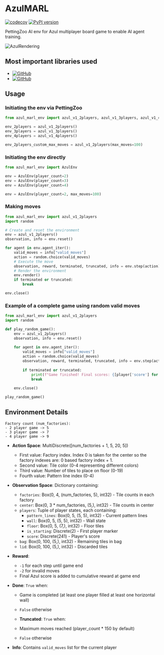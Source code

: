 # AzulMARL

[![codecov](https://codecov.io/gh/AzulImplementation/AzulMARL/branch/main/graph/badge.svg)](https://codecov.io/gh/AzulImplementation/AzulMARL)
[![PyPI version](https://badge.fury.io/py/ParkingLotGym.svg)](https://pypi.org/project/parkinglotgym/)

PettingZoo AI env for Azul multiplayer board game to enable AI agent training.

![AzulRendering](images/azul_rendering.gif)

## Most important libraries used

- [![GitHub](https://img.shields.io/badge/GitHub-AzulImplementation/AzulGameEngine-black?style=flat&logo=github)](https://github.com/AzulImplementation/AzulGameEngine)
- [![GitHub](https://img.shields.io/badge/GitHub-Farama-Foundation/PettingZoo-black?style=flat&logo=github)](https://github.com/Farama-Foundation/PettingZoo)

## Usage

### Initiating the env via PettingZoo

```python
from azul_marl_env import azul_v1_2players, azul_v1_3players, azul_v1_4players

env_2players = azul_v1_2players()
env_3players = azul_v1_3players()
env_4players = azul_v1_4players()

env_2players_custom_max_moves = azul_v1_2players(max_moves=100)
```

### Initiating the env directly

```python
from azul_marl_env import AzulEnv

env = AzulEnv(player_count=2)
env = AzulEnv(player_count=3)
env = AzulEnv(player_count=4) 

env = AzulEnv(player_count=2, max_moves=100)
```

### Making moves

```python
from azul_marl_env import azul_v1_2players
import random

# Create and reset the environment
env = azul_v1_2players()
observation, info = env.reset()

for agent in env.agent_iter():
    valid_moves = info["valid_moves"]
    action = random.choice(valid_moves)
    # Execute the move
    observation, reward, terminated, truncated, info = env.step(action)
    # Render the environment
    env.render()
    if terminated or truncated:
        break

env.close()
```

### Example of a complete game using random valid moves

```python
from azul_marl_env import azul_v1_2players
import random

def play_random_game():
    env = azul_v1_2players()
    observation, info = env.reset()
    
    for agent in env.agent_iter():
        valid_moves = info["valid_moves"]            
        action = random.choice(valid_moves)
        observation, reward, terminated, truncated, info = env.step(action)
        
        if terminated or truncated:
            print(f"Game finished! Final scores: {[player['score'] for player in observation['players']]}")
            break
    
    env.close()

play_random_game()
```

## Environment Details
    
    Factory count (num_factories):
    - 2 player game -> 5
    - 3 player game -> 7
    - 4 player game -> 9

- **Action Space**: MultiDiscrete([num_factories + 1, 5, 20, 5])
  - First value: Factory index. Index 0 is taken for the center so the factory indexes are: 0 based factory index + 1.
  - Second value: Tile color (0-4 representing different colors)
  - Third value: Number of tiles to place on floor (0-19)
  - Fourth value: Pattern line index (0-4)

- **Observation Space**: Dictionary containing:
  - `factories`: Box(0, 4, (num_factories, 5), int32) - Tile counts in each factory
  - `center`: Box(0, 3 * num_factories, (5,), int32) - Tile counts in center
  - `players`: Tuple of player states, each containing:
    - `pattern_lines`: Box(0, 5, (5, 5), int32) - Current pattern lines
    - `wall`: Box(0, 5, (5, 5), int32) - Wall state
    - `floor`: Box(0, 5, (7,), int32) - Floor tiles
    - `is_starting`: Discrete(2) - First player marker
    - `score`: Discrete(241) - Player's score
  - `bag`: Box(0, 100, (5,), int32) - Remaining tiles in bag
  - `lid`: Box(0, 100, (5,), int32) - Discarded tiles

- **Reward**: 
  - `-1` for each step until game end
  - `-2` for invalid moves
  - Final Azul score is added to cumulative reward at game end

- **Done**: `True` when:
  - Game is completed (at least one player filled at least one horizontal wall)
  - `False` otherwise

  - **Truncated**: `True` when:
  - Maximum moves reached (player_count * 150 by default)
  - `False` otherwise

- **Info**: Contains `valid_moves` list for the current player